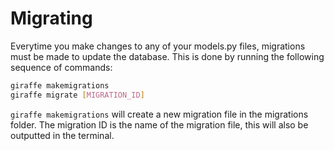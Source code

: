 # Migrating

Everytime you make changes to any of your models.py files, migrations must be made to update the database. This is done by running the following sequence of commands:

```bash
giraffe makemigrations
giraffe migrate [MIGRATION_ID]
```

`giraffe makemigrations` will create a new migration file in the migrations folder. The migration ID is the name of the migration file, this will also be outputted in the terminal.
